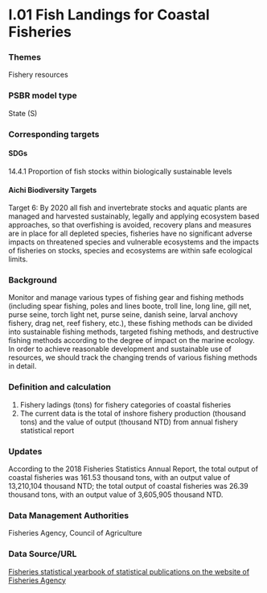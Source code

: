 # I.01 Fish Landings for Coastal Fisheries

<script type="text/javascript" src="http://cdn.mathjax.org/mathjax/latest/MathJax.js?config=TeX-AMS-MML_HTMLorMML"></script>

### Themes
Fishery resources
### PSBR model type
State (S)
### Corresponding targets
#### SDGs
14.4.1 Proportion of fish stocks within biologically sustainable levels
#### Aichi Biodiversity Targets
Target 6: By 2020 all fish and invertebrate stocks and aquatic plants are managed and harvested sustainably, legally and applying ecosystem based approaches, so that overfishing is avoided, recovery plans and measures are in place for all depleted species, fisheries have no significant adverse impacts on threatened species and vulnerable ecosystems and the impacts of fisheries on stocks, species and ecosystems are within safe ecological limits.
### Background
Monitor and manage various types of fishing gear and fishing methods (including spear fishing, poles and lines boote, troll line, long line, gill net, purse seine, torch light net, purse seine, danish seine, larval anchovy fishery, drag net, reef fishery, etc.), these fishing methods can be divided into sustainable fishing methods, targeted fishing methods, and destructive fishing methods according to the degree of impact on the marine ecology. In order to achieve reasonable development and sustainable use of resources, we should track the changing trends of various fishing methods in detail.
### Definition and calculation
1. Fishery ladings (tons) for fishery categories of coastal fisheries
2. The current data is the total of inshore fishery production (thousand tons) and the value of output (thousand NTD) from annual fishery statistical report
### Updates
According to the 2018 Fisheries Statistics Annual Report, the total output of coastal fisheries was 161.53 thousand tons, with an output value of 13,210,104 thousand NTD; the total output of coastal fisheries was 26.39 thousand tons, with an output value of 3,605,905 thousand NTD.
### Data Management Authorities
Fisheries Agency, Council of Agriculture
### Data Source/URL
[Fisheries statistical yearbook of statistical publications on the website of Fisheries Agency](https://www.fa.gov.tw/cht/PublicationsFishYear/index.aspx)
